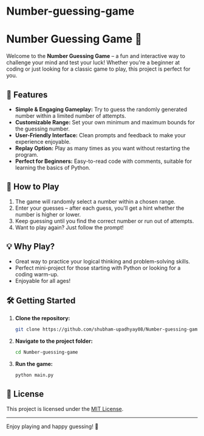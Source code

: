 # Number-guessing-game


# Number Guessing Game 🎲

Welcome to the **Number Guessing Game** – a fun and interactive way to challenge your mind and test your luck! Whether you're a beginner at coding or just looking for a classic game to play, this project is perfect for you.

## 🌟 Features

- **Simple & Engaging Gameplay:** Try to guess the randomly generated number within a limited number of attempts.
- **Customizable Range:** Set your own minimum and maximum bounds for the guessing number.
- **User-Friendly Interface:** Clean prompts and feedback to make your experience enjoyable.
- **Replay Option:** Play as many times as you want without restarting the program.
- **Perfect for Beginners:** Easy-to-read code with comments, suitable for learning the basics of Python.

## 🚀 How to Play

1. The game will randomly select a number within a chosen range.
2. Enter your guesses – after each guess, you'll get a hint whether the number is higher or lower.
3. Keep guessing until you find the correct number or run out of attempts.
4. Want to play again? Just follow the prompt!

## 💡 Why Play?

- Great way to practice your logical thinking and problem-solving skills.
- Perfect mini-project for those starting with Python or looking for a coding warm-up.
- Enjoyable for all ages!

## 🛠️ Getting Started

1. **Clone the repository:**
   ```bash
   git clone https://github.com/shubham-upadhyay08/Number-guessing-game.git
   ```
2. **Navigate to the project folder:**
   ```bash
   cd Number-guessing-game
   ```
3. **Run the game:**
   ```bash
   python main.py
   ```

## 📄 License

This project is licensed under the [MIT License](LICENSE).

---

Enjoy playing and happy guessing! 🎉
